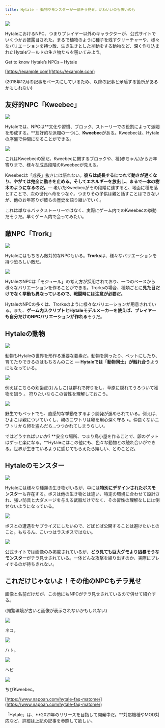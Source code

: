 ```yaml
---
title: Hytale - 動物やモンスターが一部チラ見せ。かわいいのも怖いのも
---
```


![](https://cdn-ak.f.st-hatena.com/images/fotolife/s/sasigume/20210208/20210208095251.jpg)

HytaleにおけるNPC、つまりプレイヤー以外のキャラクターが、公式サイトでいくつかお披露目された。まるで植物のように種子を残すクリーチャーや、様々なバリエーションを持つ敵、生き生きとした挙動をする動物など、深く作り込まれたHytaleワールドの生き物たちを覗いてみよう。

Get to know Hytale’s NPCs – Hytale

[https://example.com](https://example.com)

(2018年12月の記事をベースにしているため、以降の記事と矛盾する箇所があるかもしれない)

## 友好的NPC「Kweebec」

![](https://cdn-ak.f.st-hatena.com/images/fotolife/s/sasigume/20210208/20210208095242.jpg)

Hytaleでは、NPCは**文化や習慣、ブロック、ストーリーでの役割によって派閥を形成する。**友好的な派閥の一つに、**Kweebec**がある。Kweebecは、Hytaleの序盤で仲間になることができる。

![](https://cdn-ak.f.st-hatena.com/images/fotolife/s/sasigume/20210208/20210208095210.jpg)

これはKweebecの家だ。Kweebecに関するブロックや、種(赤ちゃん)からお年寄りまで、様々な成長段階のKweebecが見える。

Kweebecは「成長」抜きには語れない。**彼らは成長するにつれて動きが遅くなり、やがては完全に動きを止める。そしてエネルギーを放出し、まるで一本の樹木のようになるのだ。**― 老いたKweebecがその段階に達すると、地面に種を落とすことで、次の世代へ命をつなぐ。つまりその子供は親と話すことはできないが、他のお年寄りが彼らの歴史を語り継いでいく。

これは単なるバックストーリーではなく、実際にゲーム内でのKweebecの挙動だそうだ。早くゲーム内で会ってみたい。

## 敵NPC「Trork」

![](https://cdn-ak.f.st-hatena.com/images/fotolife/s/sasigume/20210208/20210208095257.jpg)

Hytaleにはもちろん敵対的なNPCもいる。**Trorks**は、様々なバリエーションを持つ恐ろしい敵だ。

![](https://cdn-ak.f.st-hatena.com/images/fotolife/s/sasigume/20210208/20210208095207.jpg)

HytaleのNPCは「モジュール」の考え方が採用されており、一つのベースから様々なバリエーションを作ることができる。Trorksの場合、種類ごとに**見た目だけでなく挙動も異なっているので、戦闘時には注意が必要だ。**

HytaleのNPCの多くは、Trorksのように様々なバリエーションが用意されている。また、**ゲーム内スクリプトとHytaleモデルメーカーを使えば、プレイヤーも自分だけのNPCバリエーションが作れる**そうだ。

## Hytaleの動物

![](https://cdn-ak.f.st-hatena.com/images/fotolife/s/sasigume/20210208/20210208095300.jpg)

動物もHytaleの世界を形作る重要な要素だ。動物を飼ったり、ペットにしたり、育てたりできるのはもちろんのこと ― **Hytaleでは「動物同士」が触れ合う**ようにもなっている。

![](https://cdn-ak.f.st-hatena.com/images/fotolife/s/sasigume/20210208/20210208095214.jpg)

例えばこちらの剣歯虎(けんしこ)は群れで狩りをし、草原に隠れてうろついて獲物を狙う 。 狩りたいならこの習性を理解しておこう。

![](https://cdn-ak.f.st-hatena.com/images/fotolife/s/sasigume/20210208/20210208095246.jpg)

野生でもペットでも、直感的な挙動をするよう開発が進められている。例えば、ひよこは親についていくし、親のニワトリは卵を用心深く守る •。仲良くないニワトリから卵を盗んだら…つつかれてしまうらしい。

ではどうすればいいか? **安全な場所、つまり鳥小屋を作ることで、卵のゲットはずっと楽になる。**Hytaleにはこの他にも、色々な動物との触れ合いができる。世界が生きているように感じてもらえたら嬉しい、とのことだ。

## Hytaleのモンスター

![](https://cdn-ak.f.st-hatena.com/images/fotolife/s/sasigume/20210208/20210208095203.jpg)

Hytaleには様々な種類の生き物がいるが、中には**特別にデザインされたボスモンスター**も存在する。ボスは他の生き物とは違い、特定の環境に合わせて設計され、強い防具と大ダメージを与える武器だけでなく、その習性の理解なしには倒せないようになっている。

![](https://cdn-ak.f.st-hatena.com/images/fotolife/s/sasigume/20210208/20210208095254.jpg)

ボスとの遭遇をサプライズにしたいので、どばどば公開することは避けたいとのこと。もちろん、こいつはラスボスではない。

![](https://cdn-ak.f.st-hatena.com/images/fotolife/s/sasigume/20210208/20210208095304.gif)

公式サイトでは画像のみ掲載されているが、**どう見ても巨大グモより凶暴そうなモンスター**がチラ見せされている。一体どんな攻撃を繰り出すのか、実際にプレイするのが待ちきれない。

## これだけじゃないよ！その他のNPCもチラ見せ

画像と名前だけだが、この他にもNPCがチラ見せされているので併せて紹介する。

(閲覧環境が古いと画像が表示されないかもしれない)

[![](https://www.napoan.com/wp-content/uploads/2018/12/5c116cf1a8abd90012df93f2_fungif_3___cute_cat.webp)](https://www.napoan.com/wp-content/uploads/2018/12/5c116cf1a8abd90012df93f2_fungif_3___cute_cat.webp)

ネコ。

[![](https://www.napoan.com/wp-content/uploads/2018/12/5c116ceea8abd90012df93f0_fungif_6___good_feathers.webp)](https://www.napoan.com/wp-content/uploads/2018/12/5c116ceea8abd90012df93f0_fungif_6___good_feathers.webp)

ハト。

![](https://cdn-ak.f.st-hatena.com/images/fotolife/s/sasigume/20210208/20210208095228.gif)

ヘビ

![](https://cdn-ak.f.st-hatena.com/images/fotolife/s/sasigume/20210208/20210208095218.gif)

ちびKweebec。

[https://www.napoan.com/hytale-faq-matome/](https://www.napoan.com/hytale-faq-matome/)

「Hytale」は、**2021年のリリースを目指して開発中だ。**対応機種やMOD対応など、詳細は上記の記事を参照して欲しい。
